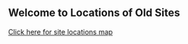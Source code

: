 ## Welcome to Locations of Old Sites


[Click here for site locations map](https://allankavuma.github.io/SiteLocations/SitesLocations)

